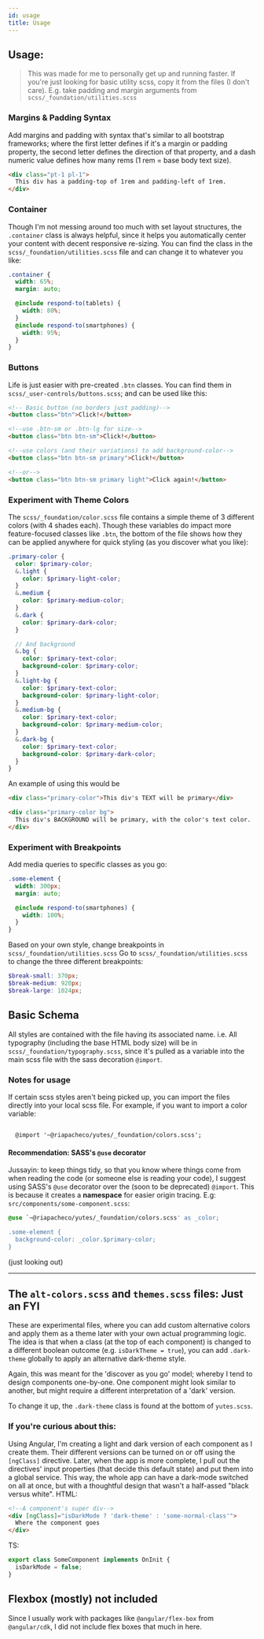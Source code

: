 ```yaml
---
id: usage
title: Usage
---
```


## Usage:

> This was made for me to personally get up and running faster. If you're just looking for basic utility scss, copy it from the files (I don't care). E.g. take padding and margin arguments from `scss/_foundation/utilities.scss`

### Margins & Padding Syntax

Add margins and padding with syntax that's similar to all bootstrap frameworks; where the first letter defines if it's a margin or padding property, the second letter defines the direction of that property, and a dash numeric value defines how many rems (1 rem = base body text size).

```html
<div class="pt-1 pl-1">
  This div has a padding-top of 1rem and padding-left of 1rem.
</div>
```

### Container

Though I'm not messing around too much with set layout structures, the `.container` class is always helpful, since it helps you automatically center your content with decent responsive re-sizing. You can find the class in the `scss/_foundation/utilities.scss` file and can change it to whatever you like:

```scss
.container {
  width: 65%;
  margin: auto;

  @include respond-to(tablets) {
    width: 80%;
  }
  @include respond-to(smartphones) {
    width: 95%;
  }
}
```

### Buttons

Life is just easier with pre-created `.btn` classes. You can find them in `scss/_user-controls/buttons.scss`; and can be used like this:

```html
<!-- Basic button (no borders just padding)-->
<button class="btn">Click!</button>

<!--use .btn-sm or .btn-lg for size-->
<button class="btn btn-sm">Click!</button>

<!--use colors (and their variations) to add background-color-->
<button class="btn btn-sm primary">Click!</button>

<!--or-->
<button class="btn btn-sm primary light">Click again!</button>
```

### Experiment with Theme Colors

The `scss/_foundation/color.scss` file contains a simple theme of 3 different colors (with 4 shades each). Though these variables do impact more feature-focused classes like `.btn`, the bottom of the file shows how they can be applied anywhere for quick styling (as you discover what you like):

```scss
.primary-color {
  color: $primary-color;
  &.light {
    color: $primary-light-color;
  }
  &.medium {
    color: $primary-medium-color;
  }
  &.dark {
    color: $primary-dark-color;
  }

  // And background
  &.bg {
    color: $primary-text-color;
    background-color: $primary-color;
  }
  &.light-bg {
    color: $primary-text-color;
    background-color: $primary-light-color;
  }
  &.medium-bg {
    color: $primary-text-color;
    background-color: $primary-medium-color;
  }
  &.dark-bg {
    color: $primary-text-color;
    background-color: $primary-dark-color;
  }
}
```

An example of using this would be

```html
<div class="primary-color">This div's TEXT will be primary</div>

<div class="primary-color bg">
  This div's BACKGROUND will be primary, with the color's text color.
</div>
```

### Experiment with Breakpoints

Add media queries to specific classes as you go:

```scss
.some-element {
  width: 300px;
  margin: auto;

  @include respond-to(smartphones) {
    width: 100%;
  }
}
```

Based on your own style, change breakpoints in `scss/_foundation/utilities.scss` Go to `scss/_foundation/utilities.scss` to change the three different breakpoints:

```scss
$break-small: 370px;
$break-medium: 920px;
$break-large: 1024px;
```

## Basic Schema

All styles are contained with the file having its associated name. i.e. All typography (including the base HTML body size) will be in `scss/_foundation/typography.scss`, since it's pulled as a variable into the main scss file with the sass decoration `@import`.

### Notes for usage

If certain scss styles aren't being picked up, you can import the files directly into your local scss file. For example, if you want to import a color variable:

<code>
  @import '~@riapacheco/yutes/_foundation/colors.scss';
</code>

#### Recommendation: SASS's `@use` decorator

Jussayin: to keep things tidy, so that you know where things come from when reading the code (or someone else is reading your code), I suggest using SASS's `@use` decorator over the (soon to be deprecated) `@import`. This is because it creates a <strong>namespace</strong> for easier origin tracing. E.g: `src/components/some-component.scss`:

```scss
@use `~@riapacheco/yutes/_foundation/colors.scss' as _color;

.some-element {
  background-color: _color.$primary-color;
}
```

(just looking out)

---

## The `alt-colors.scss` and `themes.scss` files: Just an FYI

These are experimental files, where you can add custom alternative colors and apply them as a theme later with your own actual programming logic. The idea is that when a class (at the top of each component) is changed to a different boolean outcome (e.g. `isDarkTheme = true`), you can add `.dark-theme` globally to apply an alternative dark-theme style.

Again, this was meant for the 'discover as you go' model; whereby I tend to design components one-by-one. One component might look similar to another, but might require a different interpretation of a 'dark' version.

To change it up, the `.dark-theme` class is found at the bottom of `yutes.scss`.

### If you're curious about this:

Using Angular, I'm creating a light and dark version of each component as I create them. Their different versions can be turned on or off using the `[ngClass]` directive. Later, when the app is more complete, I pull out the directives' input properties (that decide this default state) and put them into a global service. This way, the whole app can have a dark-mode switched on all at once, but with a thoughtful design that wasn't a half-assed "black versus white". HTML:

```html
<!--A component's super div-->
<div [ngClass]="isDarkMode ? 'dark-theme' : 'some-normal-class'">
  Where the component goes
</div>
```

TS:

```typescript
export class SomeComponent implements OnInit {
  isDarkMode = false;
}
```

## Flexbox (mostly) not included

Since I usually work with packages like `@angular/flex-box` from `@angular/cdk`, I did not include flex boxes that much in here.
